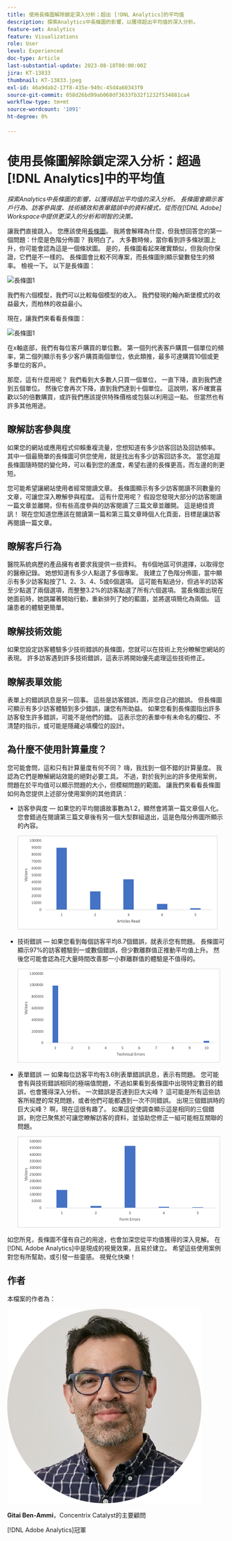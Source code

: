 ```yaml
---
title: 使用長條圖解除鎖定深入分析；超出 [!DNL Analytics]的平均值
description: 探索Analytics中長條圖的影響，以獲得超出平均值的深入分析。
feature-set: Analytics
feature: Visualizations
role: User
level: Experienced
doc-type: Article
last-substantial-update: 2023-08-18T00:00:00Z
jira: KT-13833
thumbnail: KT-13833.jpeg
exl-id: 46a9dab2-17f8-435e-949c-45d4a60343f0
source-git-commit: 058d26bd99ab060df3633fb32f1232f534881ca4
workflow-type: tm+mt
source-wordcount: '1091'
ht-degree: 0%

---
```


# 使用長條圖解除鎖定深入分析：超過[!DNL Analytics]中的平均值

_探索Analytics中長條圖的影響，以獲得超出平均值的深入分析。 長條圖會顯示客戶行為、訪客參與度、技術績效和表單錯誤中的資料模式，從而在[!DNL Adobe] Workspace中提供更深入的分析和明智的決策。_

讓我們直接跳入。 您應該使用[長條圖](https://experienceleague.adobe.com/docs/analytics/analyze/analysis-workspace/visualizations/histogram.html)。 我將會解釋為什麼，但我想回答您的第一個問題：什麼是色階分佈圖？ 我明白了。 大多數時候，當你看到許多條狀圖上升，你可能會認為這是一個條狀圖。 是的，長條圖看起來確實類似，但我向你保證，它們是不一樣的。 長條圖會比較不同專案，而長條圖則顯示變數發生的頻率。 檢視一下。 以下是長條圖：

![長條圖1](assets/bar-chart-1.png)

我們有六個模型，我們可以比較每個模型的收入。 我們發現約翰內斯堡模式的收益最大，而柏林的收益最小。

現在，讓我們來看看長條圖：

![長條圖1](assets/histogram-1.png)

在x軸底部，我們有每位客戶購買的單位數。 第一個列代表客戶購買一個單位的頻率，第二個列顯示有多少客戶購買兩個單位，依此類推，最多可達購買10個或更多單位的客戶。

那麼，這有什麼用呢？ 我們看到大多數人只買一個單位， 一直下降，直到我們達到五個單位。 然後它會再次下降，直到我們達到十個單位。 這說明，客戶確實喜歡以5的倍數購買，或許我們應該提供特殊價格或包裝以利用這一點。 但當然也有許多其他用途。

## 瞭解訪客參與度

如果您的網站或應用程式仰賴重複流量，您想知道有多少訪客回訪及回訪頻率。 其中一個最簡單的長條圖可供您使用，就是找出有多少訪客回訪多次。 當您追蹤長條圖隨時間的變化時，可以看到您的進度，希望右邊的長條更高，而左邊的則更短。

您可能希望讓網站使用者經常閱讀文章。 長條圖顯示有多少訪客閱讀不同數量的文章，可讓您深入瞭解參與程度。 這有什麼用呢？ 假設您發現大部分的訪客閱讀一篇文章並離開，但有些高度參與的訪客閱讀了三篇文章並離開。 這是絕佳資訊！ 現在您知道您應該在閱讀第一篇和第三篇文章時個人化頁面，目標是讓訪客再閱讀一篇文章。

## 瞭解客戶行為

醫院系統病歷的產品擁有者要求我提供一些資料。 有6個地區可供選擇，以取得您的醫療記錄。 她想知道有多少人點選了多個專案。 我建立了色階分佈圖，當中顯示有多少訪客點按了1、2、3、4、5或6個選項。 這可能有點過分，但過半的訪客至少點選了兩個選項，而整整3.2%的訪客點選了所有六個選項。 當長條圖出現在她面前時，她跳躍著開始行動，重新排列了她的藍圖，並將選項簡化為兩個。 這讓患者的體驗更簡單。

## 瞭解技術效能

如果您設定訪客體驗多少技術錯誤的長條圖，您就可以在技術上充分瞭解您網站的表現。 許多訪客遇到許多技術錯誤，這表示將開始優先處理這些技術修正。

## 瞭解表單效能

表單上的錯誤訊息是另一回事。 這些是訪客錯誤，而非您自己的錯誤。 但長條圖可顯示有多少訪客體驗到多少錯誤，讓您有所助益。 如果您看到長條圖指出許多訪客發生許多錯誤，可能不是他們的錯。 這表示您的表單中有未命名的欄位、不清楚的指示，或可能是隱藏必填欄位的設計。

## 為什麼不使用計算量度？

您可能會問，這和只有計算量度有何不同？ 嗨，我找到一個不錯的計算量度。 我認為它們是瞭解網站效能的絕對必要工具。 不過，對於我列出的許多使用案例，問題在於平均值可以顯示問題的大小，但模糊問題的範圍。 讓我們來看看長條圖如何為您提供上述部分使用案例的其他資訊：

- 訪客參與度 — 如果您的平均閱讀故事數為1.2，顯然會將第一篇文章個人化。 您會錯過在閱讀第三篇文章後有另一個大型群組退出，這是色階分佈圖所顯示的內容。

  ![長條圖2](assets/histogram-2.png)

- 技術錯誤 — 如果您看到每個訪客平均8.7個錯誤，就表示您有問題。 長條圖可顯示97%的訪客體驗到一或數個錯誤，但少數離群值正推動平均值上升。 然後您可能會認為花大量時間改善那一小群離群值的體驗是不值得的。

  ![長條圖3](assets/histogram-3.png)

- 表單錯誤 — 如果每位訪客平均有3.6則表單錯誤訊息，表示有問題。 您可能會有與技術錯誤相同的極端值問題，不過如果看到長條圖中出現特定數目的錯誤，也會獲得深入分析。 一次錯誤是否達到巨大尖峰？ 這可能是所有這些訪客所經歷的常見問題，或者他們可能都遇到一次不同錯誤。 出現三個錯誤時的巨大尖峰？ 啊，現在這很有趣了。 如果這促使調查顯示這是相同的三個錯誤，則您已聚焦於可讓您瞭解訪客的資料，並協助您修正一組可能相互關聯的問題。

  ![長條圖4](assets/histogram-4.png)

如您所見，長條圖不僅有自己的用途，也會加深您從平均值獲得的深入見解。 在[!DNL Adobe Analytics]中是現成的視覺效果，且易於建立。 希望這些使用案例對您有所幫助，或引發一些靈感。 視覺化快樂！

## 作者

本檔案的作者為：

![吉泰本安美](assets/gitai-headshot.png)

**Gitai Ben-Ammi**，Concentrix Catalyst的主要顧問

[!DNL Adobe Analytics]冠軍
